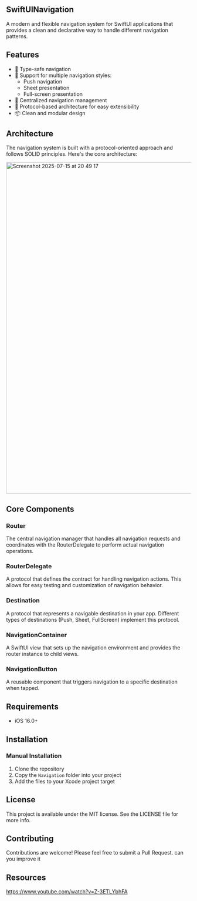 ## SwiftUINavigation

A modern and flexible navigation system for SwiftUI applications that provides a clean and declarative way to handle different navigation patterns.

## Features

- 🔄 Type-safe navigation
- 📱 Support for multiple navigation styles:
  - Push navigation
  - Sheet presentation
  - Full-screen presentation
- 🎯 Centralized navigation management
- 🔌 Protocol-based architecture for easy extensibility
- 📦 Clean and modular design

## Architecture

The navigation system is built with a protocol-oriented approach and follows SOLID principles. Here's the core architecture:

<img width="806" height="902" alt="Screenshot 2025-07-15 at 20 49 17" src="https://github.com/user-attachments/assets/64fd4356-97c0-482e-9b6a-635a9cec0e84" />


## Core Components

### Router
The central navigation manager that handles all navigation requests and coordinates with the RouterDelegate to perform actual navigation operations.

### RouterDelegate
A protocol that defines the contract for handling navigation actions. This allows for easy testing and customization of navigation behavior.

### Destination
A protocol that represents a navigable destination in your app. Different types of destinations (Push, Sheet, FullScreen) implement this protocol.

### NavigationContainer
A SwiftUI view that sets up the navigation environment and provides the router instance to child views.

### NavigationButton
A reusable component that triggers navigation to a specific destination when tapped.

## Requirements

- iOS 16.0+

## Installation

### Manual Installation
1. Clone the repository
2. Copy the `Navigation` folder into your project
3. Add the files to your Xcode project target

## License

This project is available under the MIT license. See the LICENSE file for more info.

## Contributing

Contributions are welcome! Please feel free to submit a Pull Request.   can you improve it 

## Resources
https://www.youtube.com/watch?v=Z-3ETLYbhFA
